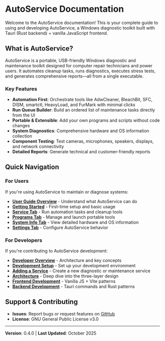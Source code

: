 # AutoService Documentation

Welcome to the AutoService documentation! This is your complete guide to using and developing AutoService, a Windows diagnostic toolkit built with Tauri (Rust backend) + vanilla JavaScript frontend.

## What is AutoService?

AutoService is a portable, USB-friendly Windows diagnostic and maintenance toolkit designed for computer repair technicians and power users. It automates cleanup tasks, runs diagnostics, executes stress tests, and generates comprehensive reports—all from a single executable.

### Key Features

- **Automation First**: Orchestrate tools like AdwCleaner, BleachBit, SFC, DISM, smartctl, HeavyLoad, and FurMark with minimal clicks
- **Run Queue Builder**: Build an ordered list of maintenance tasks directly from the UI
- **Portable & Extensible**: Add your own programs and scripts without code changes
- **System Diagnostics**: Comprehensive hardware and OS information collection
- **Component Testing**: Test cameras, microphones, speakers, displays, and network connectivity
- **Detailed Reports**: Generate technical and customer-friendly reports

## Quick Navigation

### For Users

If you're using AutoService to maintain or diagnose systems:

- **[User Guide Overview](user-guide/overview.md)** - Understand what AutoService can do
- **[Getting Started](user-guide/getting-started.md)** - First-time setup and basic usage
- **[Service Tab](user-guide/service-tab.md)** - Run automation tasks and cleanup tools
- **[Programs Tab](user-guide/programs-tab.md)** - Manage and launch portable tools
- **[System Info Tab](user-guide/system-info-tab.md)** - View detailed hardware and OS information
- **[Settings Tab](user-guide/settings-tab.md)** - Configure AutoService behavior

### For Developers

If you're contributing to AutoService development:

- **[Developer Overview](developer-guide/overview.md)** - Architecture and key concepts
- **[Development Setup](developer-guide/dev-setup.md)** - Set up your development environment
- **[Adding a Service](developer-guide/adding-service.md)** - Create a new diagnostic or maintenance service
- **[Architecture](developer-guide/architecture.md)** - Deep dive into the three-layer design
- **[Frontend Development](developer-guide/frontend-dev.md)** - Vanilla JS + Vite patterns
- **[Backend Development](developer-guide/backend-dev.md)** - Tauri commands and Rust patterns

## Support & Contributing

- **Issues**: Report bugs or request features on [GitHub](https://github.com/SonnyTaylor/AutoService/issues)
- **License**: GNU General Public License v3.0

---

**Version**: 0.4.0 | **Last Updated**: October 2025
